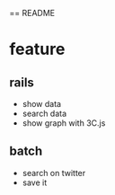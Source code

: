 == README

# feature

## rails
- show data
- search data
- show graph with 3C.js

## batch

- search on twitter
- save it

